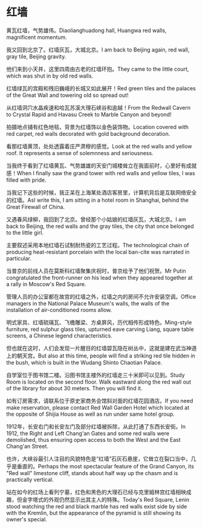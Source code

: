 # 红墙

<p><span class="chinese">黄瓦红墙，气势雄伟。</span><span class="english">Diaolianghuadong hall, Huangwa red walls, magnificent momentum.</span></p>

<p><span class="chinese">我又回到北京了。红墙灰瓦，大城北京。</span><span class="english">I am back to Beijing again, red wall, gray tile, Beijing gravity.</span></p>

<p><span class="chinese">他们来到小天井，这里四周由古老的红墙环抱。</span><span class="english">They came to the little court, which was shut in by old red walls.</span></p>

<p><span class="chinese">红墙绿瓦的宫殿和残旧巍峨的长城又如此展开！</span><span class="english">Red green tiles and the palaces of the Great Wall and towering old so spread out!</span></p>

<p><span class="chinese">从红墙洞穴水晶疾速和哈瓦苏溪大理石峡谷和逾越！</span><span class="english">From the Redwall Cavern to Crystal Rapid and Havasu Creek to Marble Canyon and beyond!</span></p>

<p><span class="chinese">拍摄地点铺有红色地毯，背景为红墙饰以金色装饰物。</span><span class="english">Location covered with red carpet, red walls decorated with gold background decoration.</span></p>

<p><span class="chinese">看那红墙黄顶，处处透露着庄严肃穆的感觉。</span><span class="english">Look at the red walls and yellow roof. It represents a sense of solemnness and seriousness.</span></p>

<p><span class="chinese">当我终于看到了红墙黄瓦、气势雄雄的天安门城楼耸立在我面前时，心里好有成就感！</span><span class="english">When I finally saw the grand tower with red walls and yellow tiles, I was filled with pride.</span></p>

<p><span class="chinese">当我记下这些的时候，我正呆在上海某处酒店客房里，计算机背后是互联网络安全的红墙。</span><span class="english">AsI write this, I am sitting in a hotel room in Shanghai, behind the Great Firewall of China.</span></p>

<p><span class="chinese">又遇春风绿柳，我回到了北京。曾经那个小姑娘的红墙灰瓦，大城北京。</span><span class="english">I am back to Beijing, the red walls and the gray tiles, the city that once belonged to the little girl.</span></p>

<p><span class="chinese">主要叙述采用本地红墙石试制耐热瓷的工艺过程。</span><span class="english">The technological chain of producing heat-resistant porcelain with the local ban-cite was narrated in particular.</span></p>

<p><span class="chinese">当普京的前线人员在莫斯科红墙聚集庆祝时，普京给予了他们祝贺。</span><span class="english">Mr Putin congratulated the front-runner on his lead when they appeared together at a rally in Moscow's Red Square.</span></p>

<p><span class="chinese">管理人员的办公室都在故宫的红墙之外，红墙之内的房间不允许安装空调。</span><span class="english">Office managers in the National Palace Museum's walls, the walls of the installation of air-conditioned rooms allow.</span></p>

<p><span class="chinese">明式家具、红墙硫璃瓦、飞檐雕梁、方桌屏风，历代相传形成特色。</span><span class="english">Ming-style furniture, red sulphur glass tiles, upturned eave carving Liang, square table screens, a Chinese legend characteristics.</span></p>

<p><span class="chinese">但也就在这时，人们会发现一片醒目的红墙碧瓦隐在树丛中，这就是建在武当神道上的朝天宫。</span><span class="english">But also at this time, people will find a striking red tile hidden in the bush, which is built in the Wudang Shinto Chaotian Palace.</span></p>

<p><span class="chinese">自学室位于图书馆二楼。沿图书馆主楼外的红墙走三十米即可以见到。</span><span class="english">Study Room is located on the second floor. Walk eastward along the red wall out of the library for about 30 meters. Then you will find it.</span></p>

<p><span class="chinese">如有订房需求，请联系位于原史家商务会馆斜对面的红墙花园酒店。</span><span class="english">If you need make reservation, please contact Red Wall Garden Hotel which located at the opposite of Shijia House as well as run under same hotel group.</span></p>

<p><span class="chinese">1912年，长安右门和长安左门及部分红墙被拆除，从此打通了东西长安街。</span><span class="english">In 1912, the Right and Left Chang'an Gates and some red walls were demolished, thus ensuring open access to both the West and the East Chang'an Street.</span></p>

<p><span class="chinese">也许，大峡谷最引人注目的风貌特色是“红墙”石灰石悬崖，它耸立在裂口当中，几乎是垂直的。</span><span class="english">Perhaps the most spectacular feature of the Grand Canyon, its "Red wall" limestone cliff, stands about half way up the chasm and is practically vertical.</span></p>

<p><span class="chinese">站在如今的红场上看列宁墓，红色和黑色的大理石已经与克里姆林宫红墙相映成趣，但金字塔式的外观仍然显示出其主人的特殊。</span><span class="english">Today's Red Square, Lenin stood watching the red and black marble has red walls exist side by side with the Kremlin, but the appearance of the pyramid is still showing its owner's special.</span></p>

